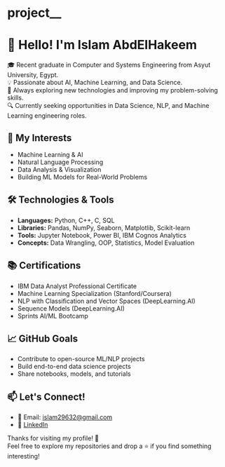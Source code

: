 # project__

# 👋 Hello! I'm Islam AbdElHakeem

🎓 Recent graduate in Computer and Systems Engineering from Asyut University, Egypt.  
💡 Passionate about AI, Machine Learning, and Data Science.  
🚀 Always exploring new technologies and improving my problem-solving skills.  
🔍 Currently seeking opportunities in Data Science, NLP, and Machine Learning engineering roles.

## 🧠 My Interests
- Machine Learning & AI
- Natural Language Processing
- Data Analysis & Visualization
- Building ML Models for Real-World Problems

## 🛠️ Technologies & Tools
- **Languages:** Python, C++, C, SQL  
- **Libraries:** Pandas, NumPy, Seaborn, Matplotlib, Scikit-learn  
- **Tools:** Jupyter Notebook, Power BI, IBM Cognos Analytics  
- **Concepts:** Data Wrangling, OOP, Statistics, Model Evaluation

## 📚 Certifications
- IBM Data Analyst Professional Certificate  
- Machine Learning Specialization (Stanford/Coursera)  
- NLP with Classification and Vector Spaces (DeepLearning.AI)  
- Sequence Models (DeepLearning.AI)  
- Sprints AI/ML Bootcamp  

## 📈 GitHub Goals
- Contribute to open-source ML/NLP projects  
- Build end-to-end data science projects  
- Share notebooks, models, and tutorials  

## 📫 Let's Connect!
- 📧 Email: islam29632@gmail.com  
- 💼 [LinkedIn](https://www.linkedin.com/in/islam-ali-736617331)  

Thanks for visiting my profile! 🌟  
Feel free to explore my repositories and drop a ⭐ if you find something interesting!
